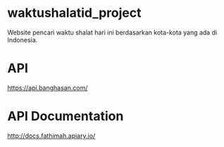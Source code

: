 # waktushalatid_project
Website pencari waktu shalat hari ini berdasarkan kota-kota yang ada di Indonesia.

# API
https://api.banghasan.com/

# API Documentation
http://docs.fathimah.apiary.io/

